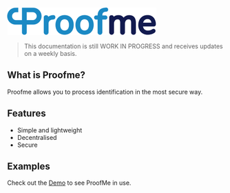 ![logo](_media/logo.svg)

> This documentation is still WORK IN PROGRESS and receives updates on a weekly basis.

## What is Proofme?

Proofme allows you to process identification in the most secure way.

<!-- See the [Quick start](todo.md) guide for more details. -->

## Features

- Simple and lightweight
- Decentralised
- Secure

## Examples

Check out the [Demo](https://demo.proofme.id) to see ProofMe in use.

